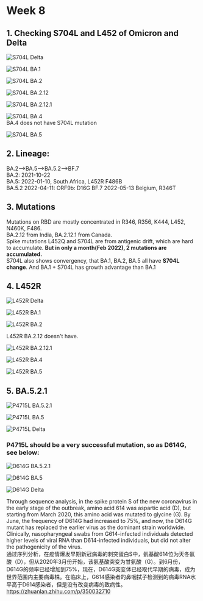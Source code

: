 # Week 8

## 1. Checking S704L and L452 of Omicron and Delta   
![S704L Delta](https://github.com/KirakiraZLY/Variants-and-mutation-rate-in-SARS-Cov2/blob/main/Img/Week8/S704L/S704L_Delta.png?raw=true)

![S704L BA.1](https://github.com/KirakiraZLY/Variants-and-mutation-rate-in-SARS-Cov2/blob/main/Img/Week8/S704L/S704L_BA.1.png?raw=true)

![S704L BA.2](https://github.com/KirakiraZLY/Variants-and-mutation-rate-in-SARS-Cov2/blob/main/Img/Week8/S704L/S704L_BA.2.png?raw=true)

![S704L BA.2.12](https://github.com/KirakiraZLY/Variants-and-mutation-rate-in-SARS-Cov2/blob/main/Img/Week8/S704L/S704L_BA.2.12.png?raw=true)

![S704L BA.2.12.1](https://github.com/KirakiraZLY/Variants-and-mutation-rate-in-SARS-Cov2/blob/main/Img/Week8/S704L/S704L_BA.2.12.1.png?raw=true)

![S704L BA.4](https://github.com/KirakiraZLY/Variants-and-mutation-rate-in-SARS-Cov2/blob/main/Img/Week8/S704L/S704L_BA.4.png?raw=true)   
BA.4 does not have S704L mutation

![S704L BA.5](https://github.com/KirakiraZLY/Variants-and-mutation-rate-in-SARS-Cov2/blob/main/Img/Week8/S704L/S704L_BA.5.png?raw=true)

## 2. Lineage:   
BA.2-->BA.5-->BA.5.2-->BF.7   
BA.2: 2021-10-22   
BA.5: 2022-01-10, South Africa, L452R F486B   
BA.5.2 2022-04-11: ORF9b: D16G
BF.7 2022-05-13 Belgium, R346T   

## 3. Mutations
Mutations on RBD are mostly concentrated in R346, R356, K444, L452, N460K, F486.   
BA.2.12 from India, BA.2.12.1 from Canada.   
Spike mutations L452Q and S704L are from antigenic drift, which are hard to accumulate. **But in only a month(Feb 2022), 2 mutations are accumulated.**   
S704L also shows convergency, that BA.1, BA.2, BA.5 all have **S704L change**. And BA.1 + S704L has growth advantage than BA.1
## 4. L452R
![L452R Delta](https://github.com/KirakiraZLY/Variants-and-mutation-rate-in-SARS-Cov2/blob/main/Img/Week8/L452R/L452R_Delta.png?raw=true)

![L452R BA.1](https://github.com/KirakiraZLY/Variants-and-mutation-rate-in-SARS-Cov2/blob/main/Img/Week8/L452R/L452R_BA1.png?raw=true)

![L452R BA.2](https://github.com/KirakiraZLY/Variants-and-mutation-rate-in-SARS-Cov2/blob/main/Img/Week8/L452R/L452R_BA2.png?raw=true)

L452R BA.2.12 doesn't have.   

![L452R BA.2.12.1](https://github.com/KirakiraZLY/Variants-and-mutation-rate-in-SARS-Cov2/blob/main/Img/Week8/L452R/L452R_BA2.12.1.png?raw=true)

![L452R BA.4](https://github.com/KirakiraZLY/Variants-and-mutation-rate-in-SARS-Cov2/blob/main/Img/Week8/L452R/L452R_BA4.png?raw=true)

![L452R BA.5](https://github.com/KirakiraZLY/Variants-and-mutation-rate-in-SARS-Cov2/blob/main/Img/Week8/L452R/L452R_BA5.png?raw=true)

## 5. BA.5.2.1
![P4715L BA.5.2.1](https://github.com/KirakiraZLY/Variants-and-mutation-rate-in-SARS-Cov2/blob/main/Img/Week8/BA.5.2.1/P4715L.png?raw=true)

![P4715L BA.5](https://github.com/KirakiraZLY/Variants-and-mutation-rate-in-SARS-Cov2/blob/main/Img/Week8/BA.5.2.1/P4715L_BA5.png?raw=true)

![P4715L Delta](https://github.com/KirakiraZLY/Variants-and-mutation-rate-in-SARS-Cov2/blob/main/Img/Week8/BA.5.2.1/P4715L_Delta.png?raw=true)
### **P4715L** should be a very successful mutation, so as **D614G**, see below:   

![D614G BA.5.2.1](https://github.com/KirakiraZLY/Variants-and-mutation-rate-in-SARS-Cov2/blob/main/Img/Week8/BA.5.2.1/D614G_BA.5.2.1.png?raw=true)

![D614G BA.5](https://github.com/KirakiraZLY/Variants-and-mutation-rate-in-SARS-Cov2/blob/main/Img/Week8/BA.5.2.1/D614G_BA5.png?raw=true)

![D614G Delta](https://github.com/KirakiraZLY/Variants-and-mutation-rate-in-SARS-Cov2/blob/main/Img/Week8/BA.5.2.1/D614G_Delta.png?raw=true)

Through sequence analysis, in the spike protein S of the new coronavirus in the early stage of the outbreak, amino acid 614 was aspartic acid (D), but starting from March 2020, this amino acid was mutated to glycine (G). By June, the frequency of D614G had increased to 75%, and now, the D614G mutant has replaced the earlier virus as the dominant strain worldwide. Clinically, nasopharyngeal swabs from G614-infected individuals detected higher levels of viral RNA than D614-infected individuals, but did not alter the pathogenicity of the virus.   
通过序列分析，在疫情爆发早期新冠病毒的刺突蛋白S中，氨基酸614位为天冬氨酸（D），但从2020年3月份开始，该氨基酸突变为甘氨酸（G）。到6月份，D614G的频率已经增加到75%，现在，D614G突变体已经取代早期的病毒，成为世界范围内主要病毒株。在临床上，G614感染者的鼻咽拭子检测到的病毒RNA水平高于D614感染者，但是没有改变病毒的致病性。
https://zhuanlan.zhihu.com/p/350032710